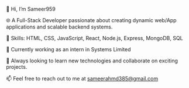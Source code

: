 👋 Hi, I’m Sameer959

🌐 A Full-Stack Developer passionate about creating dynamic web/App applications and scalable backend systems.

🚀 Skills: HTML, CSS, JavaScript, React, Node.js, Express, MongoDB, SQL

💼 Currently working as an intern in Systems Limited

🌟 Always looking to learn new technologies and collaborate on exciting projects.

📫 Feel free to reach out to me at sameerahmd385@gmail.com


